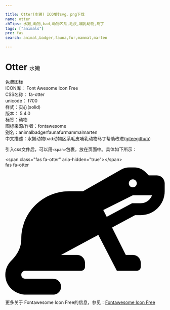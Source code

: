 ```yaml
---

title: Otter(水獭) ICON转svg、png下载
name: otter
zhTips: 水獭,动物,bad,动物区系,毛皮,哺乳动物,马丁
tags: ["animals"]
pre: fas
search: animal,badger,fauna,fur,mammal,marten

---
```


# Otter  <small style="font-size: 60%;font-weight: 100">水獭</small>


<div class="detail-page">
<p>
<span><span class="badge-success badge">免费图标</span> </span>
<br/>
<span>
ICON库：
<span class="badge-secondary badge">Font Awesome Icon Free</span> 
</span>
<br/>
<span>
CSS名称：
<span class="badge-secondary badge">fa-otter</span> 
</span>
<br/>
<span>
unicode：
<span class="badge-secondary badge">f700</span> 
<copy-btn content='f700' btn-title=""></copy-btn>
<copy-btn :content='String.fromCodePoint(parseInt("f700", 16))' btn-title="复制U"></copy-btn>
</span><br/><span>样式：<span class="badge-light badge">实心(solid)</span></span>
<br/>
<span>
版本：
<span class="badge-secondary badge">5.4.0</span> 
</span><br/><span>标签：<span class="badge-light badge"><router-link to="/tags/animals.html">动物</router-link></span></span>
<br/>
<span>图标来源/作者：<span class="badge-light badge">fontawesome</span></span> 
<br/>
<span>别名：<span class="badge-light badge">animal</span><span class="badge-light badge">badger</span><span class="badge-light badge">fauna</span><span class="badge-light badge">fur</span><span class="badge-light badge">mammal</span><span class="badge-light badge">marten</span></span><br/><span class="zh-detail">中文描述：<span class="badge-primary badge">水獭</span><span class="badge-primary badge">动物</span><span class="badge-primary badge">bad</span><span class="badge-primary badge">动物区系</span><span class="badge-primary badge">毛皮</span><span class="badge-primary badge">哺乳动物</span><span class="badge-primary badge">马丁</span><span class="help-link"><span>帮助改进</span>(<a href="https://gitee.com/liuwave/icon-helper/edit/master/json/fontawesome/solid/otter.json" target="_blank" rel="noopener noreferrer">gitee</a><a href="https://github.com/liuwave/icon-helper/edit/master/json/fontawesome/solid/otter.json" target="_blank" rel="noopener noreferrer">github</a></span>)</span><br/>
</p>
</div>
<div class="alert alert-dark">
  <i class="fas fa-otter fa-xs"></i>
  <i class="fas fa-otter fa-sm"></i>
  <i class="fas fa-otter fa-lg"></i>
  <i class="fas fa-otter fa-2x"></i>
  <i class="fas fa-otter fa-3x"></i>
  <i class="fas fa-otter fa-5x"></i>
  <i class="fas fa-otter fa-7x"></i>
</div>
<div>
  <p>引入css文件后，可以用<code>&lt;span&gt;</code>包裹，放在页面中。具体如下所示：    
  </p>
  <div class="alert alert-primary" style="font-size: 14px">
    &lt;span class="fas fa-otter" aria-hidden="true"&gt;&lt;/span&gt;
    <copy-btn content='<span class="fas fa-otter" aria-hidden="true"></span>'></copy-btn>
  </div>
  <div class="alert alert-secondary">
    <i class="fas fa-otter"
    style="font-size: 24px"
    aria-hidden="true"></i> fas fa-otter
    <copy-btn content="fas fa-otter" btn-title="复制图标名称"></copy-btn>
  </div>
</div>
<div id="svg" class="svg-wrap">
<svg xmlns="http://www.w3.org/2000/svg" viewBox="0 0 640 512"><path d="M608 32h-32l-13.25-13.25A63.97 63.97 0 0 0 517.49 0H497c-11.14 0-22.08 2.91-31.75 8.43L312 96h-56C149.96 96 64 181.96 64 288v1.61c0 32.75-16 62.14-39.56 84.89-18.19 17.58-28.1 43.68-23.19 71.8 6.76 38.8 42.9 65.7 82.28 65.7H192c17.67 0 32-14.33 32-32s-14.33-32-32-32H80c-8.83 0-16-7.17-16-16s7.17-16 16-16h224c8.84 0 16-7.16 16-16v-16c0-17.67-14.33-32-32-32h-64l149.49-80.5L448 416h80c8.84 0 16-7.16 16-16v-16c0-17.67-14.33-32-32-32h-28.22l-55.11-110.21L521.14 192H544c53.02 0 96-42.98 96-96V64c0-17.67-14.33-32-32-32zm-96 16c8.84 0 16 7.16 16 16s-7.16 16-16 16-16-7.16-16-16 7.16-16 16-16zm32 96h-34.96L407.2 198.84l-13.77-27.55L512 112h77.05c-6.62 18.58-24.22 32-45.05 32z"/></svg>
</div>
<detail full-name='fa-otter'></detail>
    
<div><p>更多关于  Fontawesome Icon Free的信息，参见：<a target="_blank" href="https://iconhelper.cn/fontawesome.html">Fontawesome Icon Free</a>
</p></div>
